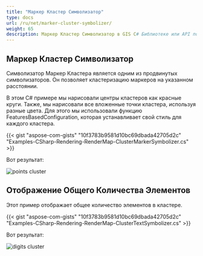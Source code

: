 ```yaml
---
title: "Маркер Кластер Символизатор"
type: docs
url: /ru/net/marker-cluster-symbolizer/
weight: 65
description: Маркер Кластер Символизатор в GIS C# Библиотеке или API позволяет кластеризацию маркеров на указанном расстоянии.
---
```


## **Маркер Кластер Символизатор**
Символизатор Маркер Кластера является одним из продвинутых символизаторов. Он позволяет кластеризацию маркеров на указанном расстоянии.

В этом C# примере мы нарисовали центры кластеров как красные круги. Также, мы нарисовали все вложенные точки кластера, используя разные цвета. Для этого мы использовали функцию FeaturesBasedConfiguration, которая устанавливает свой стиль для каждого кластера.

{{< gist "aspose-com-gists" "10f3783b9581d10bc69dbada42705d2c" "Examples-CSharp-Rendering-RenderMap-ClusterMarkerSymbolizer.cs" >}}

Вот результат:

![points cluster](points-cluster.png)

## **Отображение Общего Количества Элементов**

Этот пример отображает общее количество элементов в кластере.

{{< gist "aspose-com-gists" "10f3783b9581d10bc69dbada42705d2c" "Examples-CSharp-Rendering-RenderMap-ClusterTextSymbolizer.cs" >}}

Вот результат:

![digits cluster](digits-cluster.png)
